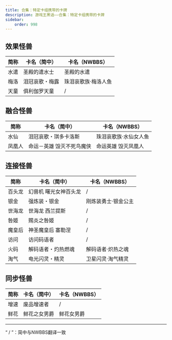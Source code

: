 ```yaml
---
title: 合集：特定卡组携带的卡牌
description: 游戏王黑话——合集：特定卡组携带的卡牌
sidebar:
    order: 998
---
```


<!--|简称|简中卡名|nwbbs卡名|-->

## 效果怪兽

|简称|卡名（简中）|卡名（NWBBS）|
|----|----|----|
|水遣|圣殿的遣水士|圣殿的水遣|
|梅洛|泪冠哀歌・梅露|珠泪哀歌族·梅洛人鱼|
|天童|俱利伽罗天童|/|

## 融合怪兽

|简称|卡名（简中）|卡名（NWBBS）|
|----|----|----|
|水仙|泪冠哀歌・琪多卡洛斯|珠泪哀歌族·水仙女人鱼|
|凤凰人|命运－英雄 毁灭不死鸟魔侠|命运英雄 毁灭凤凰人|

## 连接怪兽

|简称|卡名（简中）|卡名（NWBBS）|
|----|----|----|
|百头龙|幻兽机 曙光女神百头龙|/|
|银金|强炼装・银金|刚炼装勇士·银金公主|
|世海龙|世海龙 西兰提斯|/|
|咎姬|赐炎之咎姬|/|
|魔皇后|神圣魔皇后 塞勒涅|/|
|访问|访问码语者|/|
|火码|解码语者・灼热燃魂|解码语者·炽热之魂|
|淘气|电光闪灵・精灵|卫星闪灵·淘气精灵|

## 同步怪兽

|简称|卡名（简中）|卡名（NWBBS）|
|----|----|----|
|增速|废品增速者|/|
|鲜花|鲜花之女男爵|鲜花女男爵|

---
“ / ”：简中与NWBBS翻译一致
